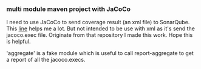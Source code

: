 ### multi module maven project with JaCoCo

I need to use JaCoCo to send coverage result (an xml file) to SonarQube. This [line](https://github.com/acntech/jacoco-multimodule-maven) helps me a lot.
But not intended to be use with xml as it's send the jacoco.exec file. Originate from that repository I made this work. Hope this is helpful.

'aggregate' is a fake module which is useful to call report-aggregate to get a report of all the jacoco.execs.
